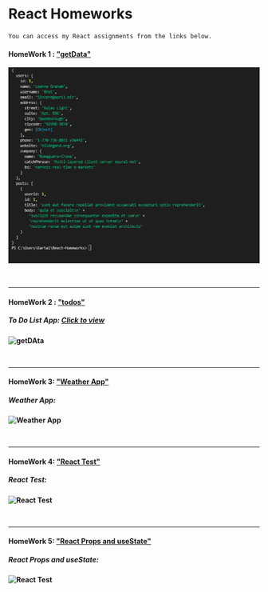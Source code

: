 # React Homeworks

```
You can access my React assignments from the links below.
```

#### HomeWork 1 : ["getData"](https://github.com/alikartalonline/React-Homeworks/tree/main/HomeWork1)

![getDAta](https://github.com/alikartalonline/React-Homeworks/blob/main/HomeWork1/assets/1.png)

<br>
<hr>

#### HomeWork 2 : ["todos"](https://github.com/alikartalonline/React-Homeworks/tree/main/HomeWork2/todoswork)

##### <b> To Do List App: [Click to view](https://todos-alikartalonline.netlify.app/)

![getDAta](https://i.hizliresim.com/o80uhkh.jpg)

<br>
<hr>
  
#### HomeWork 3: ["Weather App"](https://github.com/alikartalonline/React-Homeworks/tree/main/HomeWork3)

##### <b> Weather App: 

![Weather App](https://i.hizliresim.com/medqrg2.gif)
  
<br>
<hr>
  
#### HomeWork 4: ["React Test"](https://github.com/alikartalonline/React-Homeworks/tree/main/HomeWork4)

##### <b> React Test: 

![React Test](https://i.hizliresim.com/l92lin5.gif)
  
<br>
<hr>
  
#### HomeWork 5: ["React Props and useState"](https://github.com/alikartalonline/React-Homeworks/tree/main/HomeWork5)

##### <b> React Props and useState: 

![React Test]()